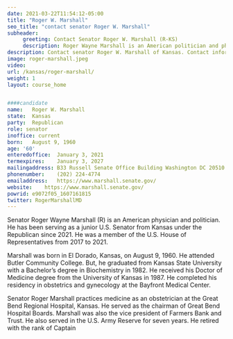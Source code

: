 ```yaml
---
date: 2021-03-22T11:54:12-05:00
title: "Roger W. Marshall"
seo_title: "contact senator Roger W. Marshall"
subheader:
     greeting: Contact Senator Roger W. Marshall (R-KS)
     description: Roger Wayne Marshall is an American politician and physician serving as the junior United States Senator from Kansas since 2021.
description: Contact senator Roger W. Marshall of Kansas. Contact information for Roger W. Marshall includes email address, phone number, and mailing address.
image: roger-marshall.jpeg
video: 
url: /kansas/roger-marshall/
weight: 1
layout: course_home


####candidate
name:	Roger W. Marshall
state:	Kansas
party:	Republican
role: senator
inoffice: current
born:	August 9, 1960 
age: '60'
enteredoffice:	January 3, 2021
termexpires:	January 3, 2027
mailingaddress:	B33 Russell Senate Office Building Washington DC 20510
phonenumber:	(202) 224-4774
emailaddress:	https://www.marshall.senate.gov/
website:	https://www.marshall.senate.gov/
powrid: e9072f05_1607161815
twitter: RogerMarshallMD
---
```


Senator Roger Wayne Marshall (R) is an American physician and politician. He has been serving as a junior U.S. Senator from Kansas under the Republican since 2021. He was a member of the U.S. House of Representatives from 2017 to 2021.

Marshall was born in El Dorado, Kansas, on August 9, 1960. He attended Butler Community College. But, he graduated from Kansas State University with a Bachelor’s degree in Biochemistry in 1982. He received his Doctor of Medicine degree from the University of Kansas in 1987. He completed his residency in obstetrics and gynecology at the Bayfront Medical Center.

Senator Roger Marshall practices medicine as an obstetrician at the Great Bend Regional Hospital, Kansas. He served as the chairman of Great Bend Hospital Boards. Marshall was also the vice president of Farmers Bank and Trust. He also served in the U.S. Army Reserve for seven years. He retired with the rank of Captain